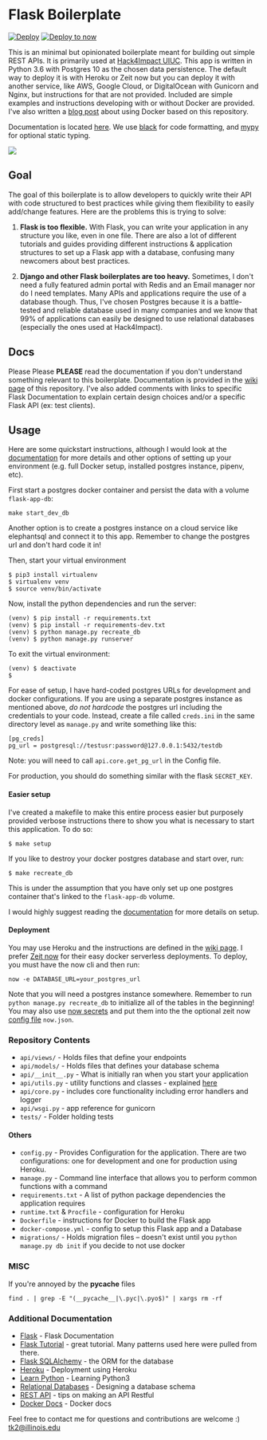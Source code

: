 # Flask Boilerplate 

[![Deploy](https://www.herokucdn.com/deploy/button.svg)](https://heroku.com/deploy)
[![Deploy to now](https://deploy.now.sh/static/button.svg)](https://deploy.now.sh/?repo=https://github.com/tko22/flask-boilerplate&env=DATABASE_URL) 

This is an minimal but opinionated boilerplate meant for building out simple REST APIs. It is primarily used at [Hack4Impact UIUC](https://github.com/hack4impact-uiuc). This app is written in Python 3.6 with Postgres 10 as the chosen data persistence. The default way to deploy it is with Heroku or Zeit now but you can deploy it with another service, like AWS, Google Cloud, or DigitalOcean with Gunicorn and Nginx, but instructions for that are not provided. Included are simple examples and instructions developing with or without Docker are provided. I've also written a <a href="https://medium.freecodecamp.org/docker-development-workflow-a-guide-with-flask-and-postgres-db1a1843044a">blog post</a> about using Docker based on this repository.<br>

Documentation is located [here](https://github.com/tko22/flask-boilerplate/wiki). We use [black](https://github.com/ambv/black) for code formatting, and [mypy](http://mypy-lang.org/) for optional static typing.

![](../master/docs/flask.gif)

## Goal

The goal of this boilerplate is to allow developers to quickly write their API with code structured to best practices while giving them flexibility to easily add/change features. Here are the problems this is trying to solve:

1.  **Flask is too flexible.** With Flask, you can write your application in any structure you like, even in one file. There are also a lot of different tutorials and guides providing different instructions & application structures to set up a Flask app with a database, confusing many newcomers about best practices.

2.  **Django and other Flask boilerplates are too heavy.** Sometimes, I don't need a fully featured admin portal with Redis and an Email manager nor do I need templates. Many APIs and applications require the use of a database though. Thus, I've chosen Postgres because it is a battle-tested and reliable database used in many companies and we know that 99% of applications can easily be designed to use relational databases (especially the ones used at Hack4Impact).

## Docs

Please Please **PLEASE** read the documentation if you don't understand something relevant to this boilerplate. Documentation is provided in the [wiki page](https://github.com/tko22/flask-boilerplate/wiki) of this repository. I've also added comments with links to specific Flask Documentation to explain certain design choices and/or a specific Flask API (ex: test clients).

## Usage

Here are some quickstart instructions, although I would look at the [documentation](https://github.com/tko22/flask-boilerplate/wiki) for more details and other options of setting up your environment (e.g. full Docker setup, installed postgres instance, pipenv, etc).

First start a postgres docker container and persist the data with a volume `flask-app-db`:

```
make start_dev_db
```

Another option is to create a postgres instance on a cloud service like elephantsql and connect it to this app. Remember to change the postgres url and don't hard code it in!

Then, start your virtual environment

```
$ pip3 install virtualenv
$ virtualenv venv
$ source venv/bin/activate
```
Now, install the python dependencies and run the server:
```
(venv) $ pip install -r requirements.txt
(venv) $ pip install -r requirements-dev.txt
(venv) $ python manage.py recreate_db
(venv) $ python manage.py runserver
```

To exit the virtual environment:
```
(venv) $ deactivate
$
```

For ease of setup, I have hard-coded postgres URLs for development and docker configurations. If you are using a separate postgres instance as mentioned above, _do not hardcode_ the postgres url including the credentials to your code. Instead, create a file called `creds.ini` in the same directory level as `manage.py` and write something like this:

```
[pg_creds]
pg_url = postgresql://testusr:password@127.0.0.1:5432/testdb
```
Note: you will need to call `api.core.get_pg_url` in the Config file.

For production, you should do something similar with the flask `SECRET_KEY`.

#### Easier setup

I've created a makefile to make this entire process easier but purposely provided verbose instructions there to show you what is necessary to start this application. To do so:
```
$ make setup
```

If you like to destroy your docker postgres database and start over, run:
```
$ make recreate_db
```
This is under the assumption that you have only set up one postgres container that's linked to the `flask-app-db` volume.

I would highly suggest reading the [documentation](https://github.com/tko22/flask-boilerplate/wiki) for more details on setup.

#### Deployment

You may use Heroku and the instructions are defined in the [wiki page](https://github.com/tko22/flask-boilerplate/wiki). I prefer [Zeit now](https://zeit.co/now) for their easy docker serverless
deployments. To deploy, you must have the now cli and then run:

```
now -e DATABASE_URL=your_postgres_url
```

Note that you will need a postgres instance somewhere. Remember to run `python manage.py recreate_db` to initialize all of the tables in the beginning! You may also use [now secrets](https://zeit.co/docs/getting-started/secrets) and put them
into the the optional zeit now [config file](https://zeit.co/docs/static-deployments/configuration) `now.json`.

### Repository Contents

- `api/views/` - Holds files that define your endpoints
- `api/models/` - Holds files that defines your database schema
- `api/__init__.py` - What is initially ran when you start your application
- `api/utils.py` - utility functions and classes - explained [here](https://github.com/tko22/flask-boilerplate/wiki/Conventions)
- `api/core.py` - includes core functionality including error handlers and logger
- `api/wsgi.py` - app reference for gunicorn
- `tests/` - Folder holding tests

#### Others

- `config.py` - Provides Configuration for the application. There are two configurations: one for development and one for production using Heroku.
- `manage.py` - Command line interface that allows you to perform common functions with a command
- `requirements.txt` - A list of python package dependencies the application requires
- `runtime.txt` & `Procfile` - configuration for Heroku
- `Dockerfile` - instructions for Docker to build the Flask app
- `docker-compose.yml` - config to setup this Flask app and a Database
- `migrations/` - Holds migration files – doesn't exist until you `python manage.py db init` if you decide to not use docker

### MISC

If you're annoyed by the **pycache** files

```
find . | grep -E "(__pycache__|\.pyc|\.pyo$)" | xargs rm -rf
```

### Additional Documentation

- [Flask](http://flask.pocoo.org/) - Flask Documentation
- [Flask Tutorial](http://flask.pocoo.org/docs/1.0/tutorial/) - great tutorial. Many patterns used here were pulled from there.
- [Flask SQLAlchemy](http://flask-sqlalchemy.pocoo.org/2.3/) - the ORM for the database
- [Heroku](https://devcenter.heroku.com/articles/getting-started-with-python#introduction) - Deployment using Heroku
- [Learn Python](https://www.learnpython.org/) - Learning Python3
- [Relational Databases](https://www.ntu.edu.sg/home/ehchua/programming/sql/Relational_Database_Design.html) - Designing a database schema
- [REST API](http://www.restapitutorial.com/lessons/restquicktips.html) - tips on making an API Restful
- [Docker Docs](https://docs.docker.com/get-started/) - Docker docs

Feel free to contact me for questions and contributions are welcome :) <br>
tk2@illinois.edu
